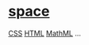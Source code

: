 # [space](index.html)

[CSS](https://webmural.com/css)
[HTML](https://webmural.com/html)
[MathML](https://mdn.io/mathml) ...
